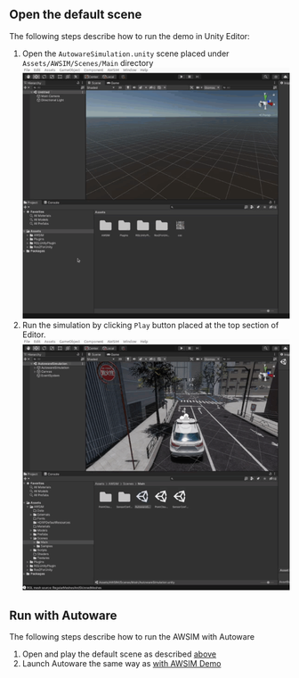 ## Open the default scene

The following steps describe how to run the demo in Unity Editor:

1. Open the `AutowareSimulation.unity` scene placed under `Assets/AWSIM/Scenes/Main` directory
![](open_unity_scene2.gif)
1. Run the simulation by clicking `Play` button placed at the top section of Editor.
![](unity_play.gif)

## Run with Autoware

The following steps describe how to run the AWSIM with Autoware

1. Open and play the default scene as described [above](#open-the-default-scene)
1. Launch Autoware the same way as [with AWSIM Demo](../../Installation/AWSIMDemo/#run-with-autoware)

